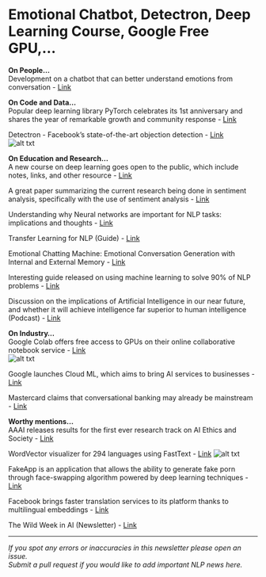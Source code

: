 # Emotional Chatbot, Detectron, Deep Learning Course, Google Free GPU,…
**On People…**  
Development on a chatbot that can better understand emotions from conversation - [Link](https://www.theguardian.com/technology/2017/may/05/human-robot-interactions-take-step-forward-with-emotional-chatting-machine-chatbot?CMP=share_btn_tw)

**On Code and Data…**  
Popular deep learning library PyTorch celebrates its 1st anniversary and shares the year of remarkable growth and community response - [Link](http://pytorch.org/2018/01/19/a-year-in.html?utm_campaign=Revue%20newsletter&utm_medium=Newsletter&utm_source=The%20Wild%20Week%20in%20AI)

Detectron - Facebook’s state-of-the-art objection detection - [Link](https://t.co/WhI8gQEGav)  
![alt txt](https://github.com/omarsar/nlp_newsletter/blob/master/images/detectron.png)

**On Education and Research…**  
A new course on deep learning goes open to the public, which include notes, links, and other resource - [Link](https://docs.google.com/document/d/1_p1Mw-NtMGN_vpas_pchLsQC2u0NM5mTnRapBrQ2ivk/edit)

A great paper summarizing the current research being done in sentiment analysis, specifically with the use of sentiment analysis - [Link](https://arxiv.org/abs/1801.07883?utm_content=buffer66b8a&utm_medium=social&utm_source=twitter.com&utm_campaign=buffer)

Understanding why Neural networks are important for NLP tasks: implications and thoughts - [Link](https://medium.com/@josecamachocollados/on-the-contribution-of-neural-networks-and-word-embeddings-in-natural-language-processing-c8bb1b85c61c)

Transfer Learning for NLP (Guide) - [Link](https://towardsdatascience.com/applying-transfer-learning-in-nlp-and-cv-d4aaddd7ca90)

Emotional Chatting Machine: Emotional Conversation Generation with Internal and External Memory - [Link](https://arxiv.org/abs/1704.01074)

Interesting guide released on using machine learning to solve 90% of NLP problems - [Link](https://blog.insightdatascience.com/how-to-solve-90-of-nlp-problems-a-step-by-step-guide-fda605278e4e)

Discussion on the implications of Artificial Intelligence in our near future, and whether it will achieve intelligence far superior to human intelligence (Podcast) - [Link](https://soundcloud.com/omar-sar-364673637/ai-intelligence-vs-human-intelligence)

**On Industry…**  
Google Colab offers free access to GPUs on their online collaborative notebook service - [Link](https://colab.research.google.com/notebook)  
![alt txt](https://github.com/omarsar/nlp_newsletter/blob/master/images/colab-gpu.gif)


Google launches Cloud ML, which aims to bring AI services to businesses - [Link](https://www.blog.google/topics/google-cloud/cloud-automl-making-ai-accessible-every-business/?utm_campaign=Revue%20newsletter&utm_medium=Newsletter&utm_source=The%20Wild%20Week%20in%20AI)

Mastercard claims that conversational banking may already be mainstream - [Link](https://bankinnovation.net/2018/01/conversational-banking-may-already-be-mainstream-mastercard-says/)

**Worthy mentions…**  
AAAI releases results for the first ever research track on AI Ethics and Society - [Link](http://www.aies-conference.com/program/)

WordVector visualizer for 294 languages using FastText - [Link](http://ling.kakaobrain.com/wordweb)
![alt txt](https://github.com/omarsar/nlp_newsletter/blob/master/images/word_embedding.gif)

FakeApp is an application that allows the ability to generate fake porn through face-swapping algorithm powered by deep learning techniques - [Link](https://motherboard.vice.com/en_us/article/bjye8a/reddit-fake-porn-app-daisy-ridley)

Facebook brings faster translation services to its platform thanks to multilingual embeddings - [Link](https://www.digitaltrends.com/social-media/facebook-multilingual-embedding-faster-translations/)

The Wild Week in AI (Newsletter) - [Link](https://www.getrevue.co/profile/wildml/issues/the-wild-week-in-ai-amazon-s-computer-vision-powered-store-opens-google-cloud-automl-fitting-large-nns-in-memory-92078)

----------
*If you spot any errors or inaccuracies in this newsletter please open an issue.*  
*Submit a pull request if you would like to add important NLP news here.*

